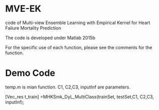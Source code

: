 # MVE-EK
code of Multi-view Ensemble Learning with Empirical Kernel for Heart Failure Mortality Prediction

The code is developed under Matlab 2015b

For the specific use of each function, please see the comments for the function.

# Demo Code

temp.m is mian function.
C1, C2,C3, inputInf are parameters.

[Vec_res t_train] =MHKSmk_DyL_MultiClass(trainSet, testSet,C1, C2,C3, inputInf); 

